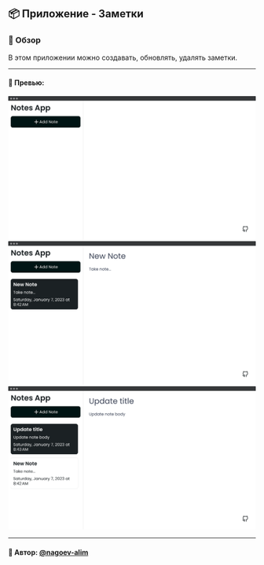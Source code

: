 ## 📦 Приложение - Заметки

### 🚀 Обзор
В этом приложении можно создавать, обновлять, удалять заметки.

---

#### 🌄 Превью:

![App Screenshot](assets/images/preview01.png)
![App Screenshot](assets/images/preview02.png)
![App Screenshot](assets/images/preview03.png)

-----
#### 🙌 Автор: [@nagoev-alim](https://github.com/nagoev-alim)

